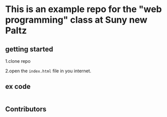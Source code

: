 # This is an example repo for the "web programming" class at Suny new Paltz

## getting started

1.clone repo

2.open the `index.html` file in you internet.

## ex code

```typescript
```

## Contributors